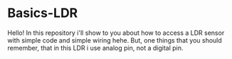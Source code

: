 # Basics-LDR
Hello! In this repository i'll show to you about how to access a LDR sensor with simple code and simple wiring hehe. But, one things that you should remember, that in this LDR i use analog pin, not a digital pin.
